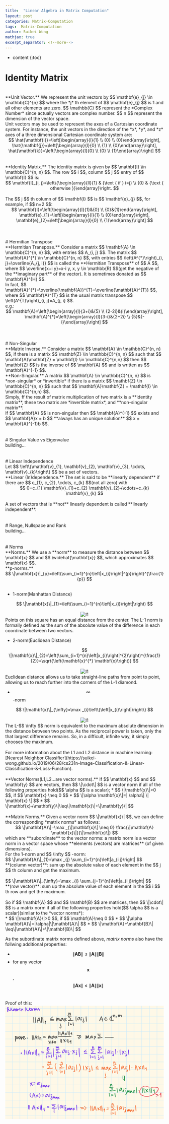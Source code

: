 ```yaml
---
title:  "Linear Algebra in Matrix Computation"
layout: post
categories: Matrix-Computation
tags:  Matrix-Computation
author: Suikei Wong
mathjax: true
excerpt_separator: <!--more-->
---
```


* content
{:toc}

# Identity Matrix

<br>
**Unit Vector.** We represent the unit vectors by $$ \mathbf{e}_{j} \in \mathbb{C}^{n} $$ where the *j* th element of $$ \mathbf{e}_{j} $$ is 1 and all other elements are zero. $$ \mathbb{C} $$ represent the *Complex Number* since actually vectors are complex number. $$ n $$ represent the dimension of the vector space.
<br>
<!--more-->
Unit vectors may be used to represent the axes of a Cartesian coordinate system. For instance, the unit vectors in the direction of the *x*, *y*, and *z* axes of a three dimensional Cartesian coordinate system are:<br>
<center>$$ \hat{\mathbf{i}}=\left[\begin{array}{l}{1} \\ {0} \\ {0}\end{array}\right], \hat{\mathbf{j}}=\left[\begin{array}{l}{0} \\ {1} \\ {0}\end{array}\right], \hat{\mathbf{k}}=\left[\begin{array}{l}{0} \\ {0} \\ {1}\end{array}\right] $$</center>
<br><br>
**Identity Matrix.** The identity matrix is given by $$ \mathbf{I} \in \mathbb{C}^{n, n} $$. The row $$ i $$, column $$ j $$ entry of $$ \mathbf{I} $$ is: <br>
<center>$$ \mathbf{I}_{i, j}=\left\{\begin{array}{ll}{1} & {\text { if } i=j} \\ {0} & {\text { otherwise }}\end{array}\right. $$</center>
<br>
The $$ j $$ th column of  $$ \mathbf{I} $$ is $$ \mathbf{e}_{j} $$, for example, if $$ n=2 $$:<br>
<center>$$ \mathbf{I}=\left[\begin{array}{l}{1}&{0} \\ {0}&{1}\end{array}\right], \mathbf{e}_{1}=\left[\begin{array}{l}{1} \\ {0}\end{array}\right], \mathbf{e}_{2}=\left[\begin{array}{l}{0} \\ {1}\end{array}\right] $$</center>
<br><br><br>
# Hermitian Transpose

<br>
**Hermitian Transpose.** Consider a matrix $$ \mathbf{A} \in \mathbb{C}^{n, n} $$, with entries $$ A_{i, j} $$. The matrix $$ \mathbf{A}^{*} \in \mathbb{C}^{n, n} $$, with entries $$ \left(A^{*}\right)_{i, j}=\overline{A_{j, i}} $$ is called the **Hermitian Transpose** of $$ A $$, where $$ \overline{x+i y}=x-i y, x, y \in \mathbb{R} $$(get the negative of the **imaginary part** of the vector). It is sometimes donated as $$ \mathbf{A}^{H} $$.
<br>
In fact, $$ \mathbf{A}^{*}=\overline{\mathbf{A}}^{T}=\overline{\mathbf{A}^{T}} $$, where $$ \mathbf{A}^{T} $$ is the usual matrix transpose $$ \left(A^{T}\right)_{i, j}=A_{j, i} $$.
<br>
e.g.:<br>
<center>$$ \mathbf{A}=\left[\begin{array}{l}{3+i}&{5} \\ {2-2i}&{i}\end{array}\right], \mathbf{A}^{*}=\left[\begin{array}{l}{3-i}&{2+2i} \\ {5}&{-i}\end{array}\right] $$</center>
<br><br><br>
# Non-Singular

<br>
**Matrix Inverse.** Consider a matrix $$ \mathbf{A} \in \mathbb{C}^{n, n} $$, if there is a matrix $$ \mathbf{Z} \in \mathbb{C}^{n, n} $$ such that $$ \mathbf{A}\mathbf{Z} = \mathbf{I} \in \mathbb{C}^{n,n} $$ then $$ \mathbf{Z} $$ is the inverse of $$ \mathbf{A} $$ and is written as $$ \mathbf{A}^{-1} $$.
<br>
**Non-Singular.** A matrix $$ \mathbf{A} \in \mathbb{C}^{n, n} $$ is *non-singular* or *invertible* if there is a matrix $$ \mathbf{Z} \in \mathbb{C}^{n, n} $$ such that $$ \mathbf{A}\mathbf{Z} = \mathbf{I} \in \mathbb{C}^{n,n} $$. <br>
Simply, ff the result of matrix multiplication of two matrix is a **identity matrix**, these two matrix are *invertible matrix*, and **non-singular matrix**.<br>
If $$ \mathbf{A} $$ is non-singular then $$ \mathbf{A}^{-1} $$ exists and $$ \mathbf{A}x = b $$ **always has an unique solution** $$ x = \mathbf{A}^{-1}b $$.
<br><br><br>
# Singular Value vs Eigenvalue

<br>
building...
<br><br><br>
# Linear Independence

<br>
Let $$ \left\{\mathbf{v}_{1}, \mathbf{v}_{2}, \mathbf{v}_{3}, \cdots, \mathbf{v}_{k}\right\} $$ be a set of vectors.
<br>
**Linear (In)dependence.** The set is said to be **linearly dependent** if there are $$ c_{1}, c_{2}, \cdots, c_{k} $$(not all zero) with<br>
<center>$$ 0=c_{1} \mathbf{v}_{1}+c_{2} \mathbf{v}_{2}+\cdots+c_{k} \mathbf{v}_{k} $$</center><br>
A set of vectors that is **not** linearly dependent is called **linearly independent**.
<br><br><br>
# Range, Nullspace and Rank

<br>
building...
<br><br><br>
# Norms

<br>
**Norms.** We use a **norm** to measure the distance between $$ \mathbf{x} $$ and $$ \widehat{\mathbf{x}} $$, which approximates $$ \mathbf{x} $$.
<br>
**p-norms.**<br>
<center>$$ \|\mathbf{x}\|_{p}=\left(\sum_{i=1}^{n}\left|x_{i}\right|^{p}\right)^{\frac{1}{p}} $$</center><br>

* 1-norm(Manhattan Distance)<br>
<center>$$ \|\mathbf{x}\|_{1}=\left(\sum_{i=1}^{n}\left|x_{i}\right|\right) $$</center><br>
<center><img src="https://miro.medium.com/max/292/1*cd3uQPINUGlpPaEganGG9Q.png" alt="l1" width="125"/></center>
Points on this square has an equal distance from the center. The L-1 norm is formally defined as the sum of the absolute value of the difference in each coordinate between two vectors.

* 2-norm(Euclidean Distance)<br>
<center>$$ \|\mathbf{x}\|_{2}=\left(\sum_{i=1}^{n}\left|x_{i}\right|^{2}\right)^{\frac{1}{2}}=\sqrt{\left(\mathbf{x}^{*} \mathbf{x}\right)} $$</center><br>
<center><img src="https://miro.medium.com/max/292/1*y1BAWpMRMeHcO7O1XEbk-Q.png" alt="l1" width="125"/></center>
Euclidean distance allows us to take straight-line paths from point to point, allowing us to reach further into the corners of the L-1 diamond.

* $$ \infty $$ -norm<br>
<center>$$ \|\mathbf{x}\|_{\infty}=\max _{i}\left\{\left|x_{i}\right|\right\} $$</center><br>
<center><img src="https://miro.medium.com/max/292/1*b7Zm7DSvo-u8D7-4rVs53Q.png" alt="l1" width="125"/></center>
The L-$$ \infty $$ norm is equivalent to the maximum absolute dimension in the distance between two points. As the reciprocal power is taken, only the that largest difference remains. So, in a difficult, infinite way, it simply chooses the maximum.
<br>
<br>
For more information about the L1 and L2 distance in machine learning: [Nearest Neighbor Classifier](https://suikei-wong.github.io/2019/06/28/cs231n-Image-Classification-&-Linear-Classification-&-Loss-Function).
<br><br>
**Vector Norms(L1,L2...are vector norms).** If $$ \mathbf{x} $$ and $$ \mathbf{y} $$ are vectors, then $$ \|\cdot\| $$ is a vector norm if all of the following properties hold($$ \alpha $$ is a scalar);
* $$ \|\mathbf{x}\|>0 $$, if  $$ \mathbf{x} \neq 0 $$
* $$ \|\alpha \mathbf{x}\|=| \alpha\| \| \mathbf{x} \| $$ 
* $$ \|\mathbf{x}+\mathbf{y}\|\leq\|\mathbf{x}\|+\|\mathbf{y}\| $$
<br><br>
**Matrix Norms.** Given a vector norm $$ \|\mathbf{x}\| $$, we can define the corresponding *matrix norms* as follows:<br>
<center>$$ \|\mathbf{A}\|=\max _{\|\mathbf{x}\| \neq 0} \frac{\|\mathbf{A} \mathbf{x}\|}{\|\mathbf{x}\|} $$</center>
which are **subordinate** to the vector norms: a matrix norm is a vector norm in a vector space whose **elements (vectors) are matrices** (of given dimensions).<br>
For the 1-norm and $$ \infty $$ -norm:<br>
$$ \|\mathbf{A}\|_{1}=\max _{j} \sum_{i=1}^{n}\left|a_{i j}\right| $$ <br>
**(column vector)**: sum up the absolute value of each element in the $$ j $$ th column and get the maximum.<br><br>
$$ \|\mathbf{A}\|_{\infty}=\max _{i} \sum_{j=1}^{n}\left|a_{i j}\right| $$ <br>
**(row vector)**: sum up the absolute value of each element in the $$ i $$ th row and get the maximum.<br><br>
So if $$ \mathbf{A} $$ and $$ \mathbf{B} $$ are matrices, then $$ \|\cdot\| $$ is a matrix norm if all of the following properties hold($$ \alpha $$ is a scalar)(similar to the *vector norms*):<br>
* $$ \|\mathbf{A}\|>0 $$, if $$ \mathbf{A}\neq 0 $$ 
* $$ \|\alpha \mathbf{A}\|=|\alpha|\|\mathbf{A}\| $$
* $$ \|\mathbf{A}+\mathbf{B}\| \leq\|\mathbf{A}\|+\|\mathbf{B}\| $$<br>

As the subordinate matrix norms defined above, *matrix norms* also have the follwing additional properties:<br>
* $$ \|\mathbf{A B}\| \leq\|\mathbf{A}\|\|\mathbf{B}\| $$
* for any vector $$ \mathbf{x} $$, $$ \|\mathbf{A} \mathbf{x}\| \leq\|\mathbf{A}\|\|\mathbf{x}\| $$<br>

Proof of this:<br>
![proof](../assets/images/proof.png)

